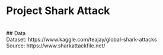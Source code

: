 # Project Shark Attack
 <br />
 ## Data  <br />
Dataset: https://www.kaggle.com/teajay/global-shark-attacks  <br />
Source: https://www.sharkattackfile.net/  <br />

